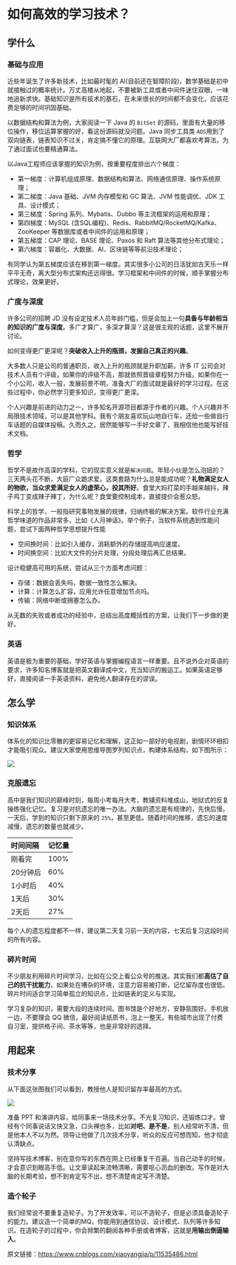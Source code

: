 # 如何高效的学习技术？

## 学什么

### 基础与应用

近些年诞生了许多新技术，比如最时髦的 AI(目前还在智障阶段)，数学基础是初中就接触过的概率统计。万丈高楼从地起，不要被新工具或者中间件迷住双眼，一味地追新求快。基础知识是所有技术的基石，在未来很长的时间都不会变化，应该花费足够的时间巩固基础。

以数据结构和算法为例，大家阅读一下 Java 的 `BitSet` 的源码，里面有大量的移位操作，移位运算掌握的好，看这份源码就没问题。Java 同步工具类 `AQS`用到了双向链表，链表知识不过关，肯定搞不懂它的原理。互联网大厂都喜欢考算法，为了通过面试也要精通算法。

以Java工程师应该掌握的知识为例，按重要程度排出六个梯度：

- 第一梯度：计算机组成原理、数据结构和算法、网络通信原理、操作系统原理；
- 第二梯度：Java 基础、JVM 内存模型和 GC 算法、JVM 性能调优、JDK 工具、设计模式；
- 第三梯度：Spring 系列、Mybatis、Dubbo 等主流框架的运用和原理；
- 第四梯度：MySQL (含SQL编程)、Redis、RabbitMQ/RocketMQ/Kafka、ZooKeeper 等数据库或者中间件的运用和原理；
- 第五梯度：CAP 理论、BASE 理论、Paxos 和 Raft 算法等其他分布式理论；
- 第六梯度：容器化、大数据、AI、区块链等等前沿技术理论；

有同学认为第五梯度应该在移到第一梯度。其实很多小公司的日活犹如古天乐一样平平无奇，离大型分布式架构还远得很。学习框架和中间件的时候，顺手掌握分布式理论，效果更好。

### 广度与深度

许多公司的招聘 JD 没有设定技术人员年龄门槛，但是会加上一句**具备与年龄相当的知识的广度与深度**。多广才算广，多深才算深？这是很主观的话题，这里不展开讨论。

如何变得更广更深呢？**突破收入上升的瓶颈，发掘自己真正的兴趣**。

大多数人只是公司的普通职员，收入上升的瓶颈就是升职加薪。许多 IT 公司会对技术人员有个评级，如果你的评级不高，那就依照晋级章程努力升级。如果你在一个小公司，收入一般，发展前景不明，准备大厂的面试就是最好的学习过程。在这些过程中，你必然学习更多知识，变得更广更深。

个人兴趣是前进的动力之一，许多知名开源项目都源于作者的兴趣。个人兴趣并不局限技术领域，可以是其他学科。我有个朋友喜欢玩山地自行车，还给一些做自行车话题的自媒体投稿。久而久之，居然能够写一手好文章了，我相信他也能写好技术文档。

### 哲学

哲学不是故作高深的学科，它的现实意义就是`解决问题`。年轻小伙是怎么泡妞的？三天两头花不断，大庭广众跪求爱。这类套路为什么总是能成功呢？**礼物满足女人的物欲，当众求爱满足女人的虚荣心，投其所好**。食堂大妈打菜的手越来越抖，辣子鸡丁变成辣子辣丁，为什么呢？食堂要控制成本，直接提价会惹众怒。

科学上的哲学，一般指研究事物发展的规律，归纳终极的解决方案。软件行业充满哲学味道的作品非常多，比如《人月神话》。举个例子，当软件系统遇到性能问题，尝试下面两种哲学思想提升性能

- 空间换时间：比如引入缓存，消耗额外的存储提高响应速度。
- 时间换空间：比如大文件的分片处理，分段处理后再汇总结果。

设计稳健高可用的系统，尝试从三个方面考虑问题：

- 存储：数据会丢失吗，数据一致性怎么解决。
- 计算：计算怎么扩容，应用允许任意增加节点吗。
- 传输：网络中断或拥塞怎么办。

从无数的失败或者成功的经验中，总结出高度概括性的方案，让我们下一步做的更好。

### 英语

英语是极为重要的基础，学好英语与掌握编程语言一样重要。且不说外企对英语的要求，许多知名博客就是把英文翻译成中文，充当知识的搬运工。如果英语足够好，直接阅读一手英语资料，避免他人翻译存在的谬误。

## 怎么学

### 知识体系

体系化的知识比零散的更容易记忆和理解，这正如一部好的电视剧，剧情环环相扣才能吸引观众。建议大家使用思维导图罗列知识点，构建体系结构，如下图所示：

![](https://www.cxuan.vip/image-20230405220016186.png)

### 克服遗忘

高中是我们知识的巅峰时刻，每周小考每月大考，教辅资料堆成山，地狱式的反复操练强化记忆。复习是对抗遗忘的唯一办法。大脑的遗忘是有规律的，先快后慢。一天后，学到的知识只剩下原来的 `25%`，甚至更低。随着时间的推移，遗忘的速度减慢，遗忘的数量也就减少。

| 时间间隔 | 记忆量 |
| :------- | :----- |
| 刚看完   | 100%   |
| 20分钟后 | 60%    |
| 1小时后  | 40%    |
| 1天后    | 30%    |
| 2天后    | 27%    |

每个人的遗忘程度都不一样，建议第二天复习前一天的内容，七天后复习这段时间的所有内容。

### 碎片时间

不少朋友利用碎片时间学习，比如在公交上看公众号的推送。其实我们都**高估了自己的抗干扰能力**，如果处在嘈杂的环境，注意力容易被打断，记忆留存度也很低。碎片时间适合学习简单孤立的知识点，比如链表的定义与实现。

学习复杂的知识，需要大段的连续时间。图书馆是个好地方，安静氛围好。手机放一边，不要理会 QQ 微信，最好阅读纸质书，泡上一整天。有些城市出现了付费自习室，提供格子间、茶水等等，也是非常好的选择。

## 用起来

### 技术分享

从下面这张图我们可以看到，教授他人是知识留存率最高的方式。

![](https://www.cxuan.vip/image-20230405220051906.png)

准备 PPT 和演讲内容，给同事来一场技术分享。不光复习知识，还锻炼口才。曾经有个同事说话又快又急，口头禅也多，比如**对吧、是不是**，别人经常听不清，但是他本人不以为然。领导让他做了几次技术分享，听众的反应可想而知，他才彻底认清缺点。

坚持写技术博客，别在意你写的东西在网上已经重复千百遍。当自己动手的时候，才会意识到眼高手低。让文章读起来流畅清晰，需要呕心沥血的删改。写作是对大脑的长期考验，想不到肯定写不出，想不清楚肯定写不清楚。

### 造个轮子

我们经常说不要重复造轮子。为了开发效率，可以不造轮子，但是必须具备造轮子的能力。建议造一个简单的MQ，你能用到通信协议、设计模式、队列等许多知识。在造轮子的过程中，你会频繁的翻阅各种手册或者博客，这就是**用输出倒逼输入**。

原文链接：https://www.cnblogs.com/xiaoyangjia/p/11535486.html